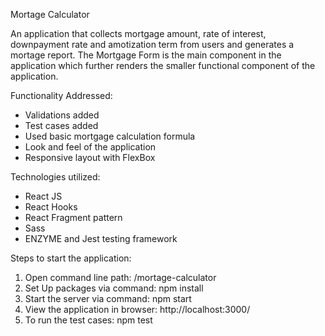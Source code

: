 Mortage Calculator

An application that collects mortgage amount, rate of interest, downpayment rate and amotization term from users and generates a mortage report.
The Mortgage Form is the main component in the application which further renders the smaller functional component of the application.


Functionality Addressed:
- Validations added
- Test cases added
- Used basic mortgage calculation formula
- Look and feel of the application
- Responsive layout with FlexBox


Technologies utilized:
- React JS
- React Hooks 
- React Fragment pattern
- Sass
- ENZYME and Jest testing framework


Steps to start the application:
1) Open command line path: /mortage-calculator
2) Set Up packages via command: npm install
3) Start the server via command: npm start
4) View the application in browser:  http://localhost:3000/
5) To run the test cases: npm test
